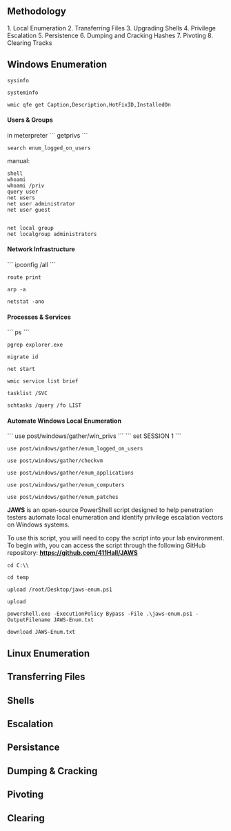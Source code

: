 <h2>Methodology</h2>
1. Local Enumeration
2. Transferring Files
3. Upgrading Shells
4. Privilege Escalation
5. Persistence
6. Dumping and Cracking Hashes 
7. Pivoting
8. Clearing Tracks

<h2> Windows Enumeration </h2>

```
sysinfo
```

```
systeminfo
```

```
wmic qfe get Caption,Description,HotFixID,InstalledOn
```

<h4> Users & Groups </h4>
in meterpreter
```
getprivs
```

```
search enum_logged_on_users
```

manual:
```
shell
whoami
whoami /priv
query user
net users
net user administrator
net user guest


net local group
net localgroup administrators

```

<h4> Network Infrastructure </h4>
```
ipconfig /all
```

```
route print
```

```
arp -a
```

```
netstat -ano
```

<h4> Processes & Services</h4>
```
ps
```

```
pgrep explorer.exe
```

```
migrate id
```

```
net start
```

```
wmic service list brief
```

```
tasklist /SVC
```

```
schtasks /query /fo LIST
```

<h4>Automate Windows Local Enumeration</h4>
```
use post/windows/gather/win_privs
```
```
set SESSION 1
```

```
use post/windows/gather/enum_logged_on_users
```

```
use post/windows/gather/checkvm
```

```
use post/windows/gather/enum_applications
```

```
use post/windows/gather/enum_computers
```

```
use post/windows/gather/enum_patches
```

**JAWS** is an open-source PowerShell script designed to help penetration testers automate local enumeration and identify privilege escalation vectors on Windows systems.

To use this script, you will need to copy the script into your lab environment. To begin with, you can access the script through the following GitHub repository: **https://github.com/411Hall/JAWS**

```
cd C:\\
```
```
cd temp
```
```
upload /root/Desktop/jaws-enum.ps1
```
```
upload
```
```
powershell.exe -ExecutionPolicy Bypass -File .\jaws-enum.ps1 -OutputFilename JAWS-Enum.txt
```
```
download JAWS-Enum.txt
```

<h2> Linux Enumeration </h2>
<h2> Transferring Files </h2>
<h2> Shells </h2>
<h2> Escalation </h2>
<h2>Persistance</h2>
<h2> Dumping & Cracking </h2>
<h2> Pivoting </h2>
<h2> Clearing </h2>
